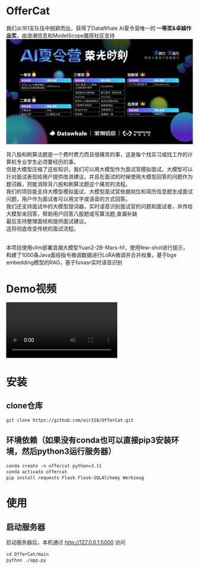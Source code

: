 # OfferCat
我们从161支队伍中脱颖而出，获得了DataWhale AI夏令营唯一的 **一等奖&卓越作品奖**，由浪潮信息和ModelScope魔搭社区支持
![OfferCat](./media/offercat.jpg)



背八股和刷算法题是一个费时费力而且很痛苦的事，这是每个找实习或找工作的计算机专业学生必须要经历的事。
<br>
但是大模型压缩了这些知识，我们可以用大模型作为面试官模拟面试，大模型可以针对面试表现给用户提供改进建议，并且在面试的时候使用大模型回答的问题作为题词器，则能消除背八股和刷算法题这个痛苦的流程。
<br>
我们的项目能支持大模型模拟面试，大模型面试官依据岗位和简历信息题生成面试问题，用户作为面试者可以用文字或语音的方式回答。
<br>
我们还支持面试中的大模型提词器，实时语音识别面试官的问题和面试者，并传给大模型来回答，帮助用户回答八股题或写算法题,查漏补缺
<br>
最后支持整理面经和提供面试建议。
<br>
这将彻底改变传统的面试流程。

<br>
本项目使用vllm部署浪潮大模型Yuan2-2B-Mars-hf，使用few-shot进行提示，构建了1000条Java面经指令微调数据进行LoRA微调并合并权重，基于bge embedding模型的RAG，基于funasr实时语音识别

# Demo视频
<video src="./media/offercat.mp4" controls></video>

# 安装
## clone仓库
```
git clone https://github.com/air158/OfferCat.git
```
## 环境依赖（如果没有conda也可以直接pip3安装环境，然后python3运行服务器）
```
conda create -n offercat python=3.11
conda activate offercat
pip install requests Flask Flask-SQLAlchemy Werkzeug
```
# 使用
## 启动服务器
启动服务器后，本机通过 http://127.0.0.1:5000 访问
```
cd OfferCat/main
python ./app.py
```